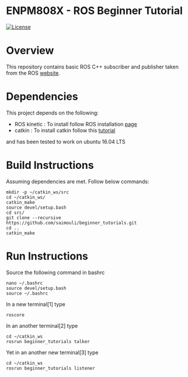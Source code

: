 # ENPM808X - ROS Beginner Tutorial
[![License](https://img.shields.io/badge/License-BSD%203--Clause-blue.svg)](https://opensource.org/licenses/BSD-3-Clause)

# Overview
This repository contains basic ROS C++ subscriber and publisher taken from the ROS [website](http://wiki.ros.org/ROS/Tutorials/WritingPublisherSubscriber%28c%2B%2B%29). 

# Dependencies 
This project depends on the following: 
- ROS kinetic : To install follow ROS installation [page](http://wiki.ros.org/kinetic/Installation/Ubuntu) 
- catkin : To install catkin follow this [tutorial](http://wiki.ros.org/catkin?distro=indigo#Installing_catkin)


 and has been tested to work on ubuntu 16.04 LTS

# Build Instructions 
Assuming dependencies are met. Follow below commands:


```
mkdir -p ~/catkin_ws/src
cd ~/catkin_ws/
catkin_make
source devel/setup.bash
cd src/
git clone --recursive https://github.com/saimouli/beginner_tutorials.git
cd ..
catkin_make
```

# Run Instructions 
Source the following command in bashrc

```
nano ~/.bashrc
source devel/setup.bash
source ~/.bashrc
```

In a new terminal[1] type 
```
roscore
```
In an another terminal[2] type
```
cd ~/catkin_ws
rosrun beginner_tutorials talker
```

Yet in an another new terminal[3] type 
```
cd ~/catkin_ws
rosrun beginner_tutorials listener
```
